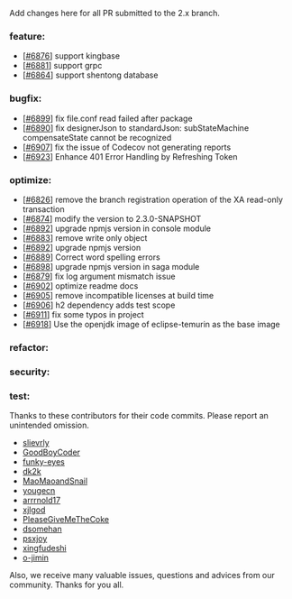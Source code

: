 Add changes here for all PR submitted to the 2.x branch.

<!-- Please add the `changes` to the following location(feature/bugfix/optimize/test) based on the type of PR -->

### feature:

- [[#6876](https://github.com/apache/incubator-seata/pull/6876)] support kingbase
- [[#6881](https://github.com/apache/incubator-seata/pull/6881)] support grpc
- [[#6864](https://github.com/apache/incubator-seata/pull/6864)] support shentong database

### bugfix:
- [[#6899](https://github.com/apache/incubator-seata/pull/6899)] fix file.conf read failed after package
- [[#6890](https://github.com/apache/incubator-seata/pull/6890)] fix designerJson to standardJson: subStateMachine compensateState cannot be recognized
- [[#6907](https://github.com/apache/incubator-seata/pull/6907)] fix the issue of Codecov not generating reports
- [[#6923](https://github.com/apache/incubator-seata/pull/6923)] Enhance 401 Error Handling by Refreshing Token

### optimize:
- [[#6826](https://github.com/apache/incubator-seata/pull/6826)] remove the branch registration operation of the XA read-only transaction
- [[#6874](https://github.com/apache/incubator-seata/pull/6874)] modify the version to 2.3.0-SNAPSHOT
- [[#6892](https://github.com/apache/incubator-seata/pull/6892)] upgrade npmjs version in console module
- [[#6883](https://github.com/apache/incubator-seata/pull/6874)] remove write only object
- [[#6892](https://github.com/apache/incubator-seata/pull/6892)] upgrade npmjs version
- [[#6889](https://github.com/apache/incubator-seata/pull/6889)] Correct word spelling errors
- [[#6898](https://github.com/apache/incubator-seata/pull/6898)] upgrade npmjs version in saga module
- [[#6879](https://github.com/apache/incubator-seata/pull/6879)] fix log argument mismatch issue
- [[#6902](https://github.com/apache/incubator-seata/pull/6900)] optimize readme docs
- [[#6905](https://github.com/apache/incubator-seata/pull/6905)] remove incompatible licenses at build time
- [[#6906](https://github.com/apache/incubator-seata/pull/6906)] h2 dependency adds test scope 
- [[#6911](https://github.com/apache/incubator-seata/pull/6911)] fix some typos in project
- [[#6918](https://github.com/apache/incubator-seata/pull/6918)] Use the openjdk image of eclipse-temurin as the base image



### refactor:

### security:

### test:


Thanks to these contributors for their code commits. Please report an unintended omission.

<!-- Please make sure your Github ID is in the list below -->
- [slievrly](https://github.com/slievrly)
- [GoodBoyCoder](https://github.com/GoodBoyCoder)
- [funky-eyes](https://github.com/funky-eyes)
- [dk2k](https://github.com/dk2k)
- [MaoMaoandSnail](https://github.com/MaoMaoandSnail)
- [yougecn](https://github.com/yougecn)
- [arrrnold17](https://github.com/arrrnold17)
- [xjlgod](https://github.com/xjlgod)
- [PleaseGiveMeTheCoke](https://github.com/PleaseGiveMeTheCoke)
- [dsomehan](https://github.com/dsomehan)
- [psxjoy](https://github.com/psxjoy)
- [xingfudeshi](https://github.com/xingfudeshi)
- [o-jimin](https://github.com/o-jimin)



Also, we receive many valuable issues, questions and advices from our community. Thanks for you all.
